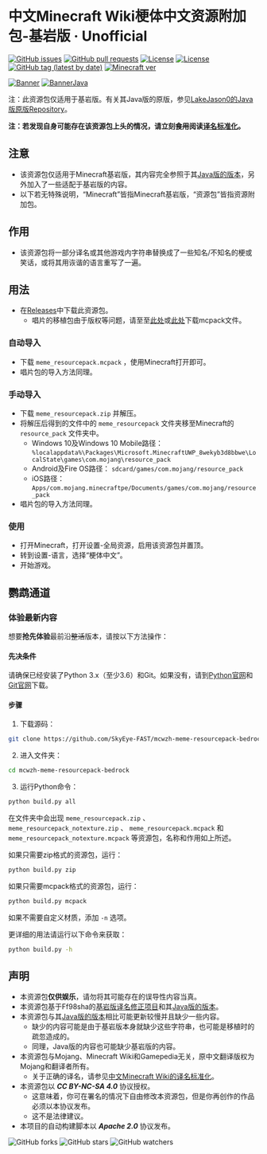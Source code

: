 # 中文Minecraft Wiki梗体中文资源附加包-基岩版 · Unofficial

[![GitHub issues](https://img.shields.io/github/issues/SkyEye-FAST/mcwzh-meme-resourcepack-bedrock?logo=github&style=flat-square)](https://github.com/SkyEye-FAST/mcwzh-meme-resourcepack-bedrock/issues)    [![GitHub pull requests](https://img.shields.io/github/issues-pr/SkyEye-FAST/mcwzh-meme-resourcepack-bedrock?logo=github&style=flat-square)](https://github.com/SkyEye-FAST/mcwzh-meme-resourcepack-bedrock/pulls)    [![License](https://img.shields.io/static/v1?label=License&message=CC%20BY-NC-SA%204.0&color=db2331&style=flat-square&logo=creative%20commons)](https://creativecommons.org/licenses/by-nc-sa/4.0/)    [![License](https://img.shields.io/static/v1?label=License+for+script&message=Apache-2.0&color=db2331&style=flat-square&logo=apache)](http://www.apache.org/licenses/LICENSE-2.0)    [![GitHub tag (latest by date)](https://img.shields.io/github/v/tag/SkyEye-FAST/mcwzh-meme-resourcepack-bedrock?label=latest%20version&style=flat-square)](https://github.com/SkyEye-FAST/mcwzh-meme-resourcepack-bedrock/releases)    [![Minecraft ver](https://img.shields.io/static/v1?label=Minecraft%20version&message=1.13.0%2B&color=db2331&style=flat-square&logo=)](https://minecraft.net)

[![Banner](https://s1.ax1x.com/2020/05/29/tnn9qs.png)](https://www.mcbbs.net/thread-1005191-1-1.html)    [![BannerJava](https://github.com/lakejason0/mcwzh-meme-resourcepack/blob/master/materials/zh_meme_banner.png?raw=true)](https://www.mcbbs.net/thread-1004643-1-1.html)

注：此资源包仅适用于基岩版。有关其Java版的原版，参见[LakeJason0的Java版原版Repository](https://github.com/lakejason0/mcwzh-meme-resourcepack)。

**注：若发现自身可能存在该资源包上头的情况，请立刻~~食用~~阅读[译名标准化](https://minecraft-zh.gamepedia.com/Minecraft_Wiki:译名标准化)。**

## 注意

* 该资源包仅适用于Minecraft基岩版，其内容完全参照于其[Java版的版本](https://github.com/lakejason0/mcwzh-meme-resourcepack)，另外加入了一些适配于基岩版的内容。
* 以下若无特殊说明，“Minecraft”皆指Minecraft基岩版，“资源包”皆指资源附加包。

## 作用

* 该资源包将一部分译名或其他游戏内字符串替换成了一些知名/不知名的梗或笑话，或将其用诙谐的语言重写了一遍。

## 用法

* 在[Releases](https://github.com/SkyEye-FAST/mcwzh-meme-resourcepack-bedrock/releases)中下载此资源包。
  * 唱片的移植包由于版权等问题，请至至[此处](https://files.lakejason0.ml/images/0/02/Meme_resourcepack_records.mcpack)或[此处](https://dianliang-oss-1301161188.cos.ap-shanghai.myqcloud.com/zh-meme-respack/Meme_resourcepack_records.mcpack)下载mcpack文件。

### 自动导入

* 下载 `meme_resourcepack.mcpack` ，使用Minecraft打开即可。
* 唱片包的导入方法同理。

### 手动导入

* 下载 `meme_resourcepack.zip` 并解压。
* 将解压后得到的文件中的 `meme_resourcepack` 文件夹移至Minecraft的 `resource_pack` 文件夹中。
  * Windows 10及Windows 10 Mobile路径： `%localappdata%\Packages\Microsoft.MinecraftUWP_8wekyb3d8bbwe\LocalState\games\com.mojang\resource_pack`
  * Android及Fire OS路径： `sdcard/games/com.mojang/resource_pack`
  * iOS路径： `Apps/com.mojang.minecraftpe/Documents/games/com.mojang/resource_pack`
* 唱片包的导入方法同理。

### 使用

* 打开Minecraft，打开设置-全局资源，启用该资源包并置顶。
* 转到设置-语言，选择“梗体中文”。
* 开始游戏。

## 鹦鹉通道

### 体验最新内容

想要**抢先体验**最前沿~~整活~~版本，请按以下方法操作：

#### 先决条件

请确保已经安装了Python 3.x（至少3.6）和Git。如果没有，请到[Python官网](https://www.python.org)和[Git官网](https://www.git-scm.com)下载。

#### 步骤

1. 下载源码：

``` bash
git clone https://github.com/SkyEye-FAST/mcwzh-meme-resourcepack-bedrock.git
```

2. 进入文件夹：

``` bash
cd mcwzh-meme-resourcepack-bedrock
```

3. 运行Python命令：

``` bash
python build.py all
```

在文件夹中会出现 `meme_resourcepack.zip` 、 `meme_resourcepack_notexture.zip` 、 `meme_resourcepack.mcpack` 和 `meme_resourcepack_notexture.mcpack` 等资源包，名称和作用如上所述。

如果只需要zip格式的资源包，运行：

``` bash
python build.py zip
```

如果只需要mcpack格式的资源包，运行：

``` bash
python build.py mcpack
```

如果不需要自定义材质，添加 `-n` 选项。

更详细的用法请运行以下命令来获取：

``` bash
python build.py -h
```

## 声明

* 本资源包**仅供娱乐**，请勿将其可能存在的误导性内容当真。
* 本资源包基于Ff98sha的[基岩版译名修正项目](https://github.com/ff98sha/mclangcn)和其[Java版的版本](https://github.com/lakejason0/mcwzh-meme-resourcepack)。
* 本资源包与其[Java版的版本](https://github.com/lakejason0/mcwzh-meme-resourcepack)相比可能更新较慢并且缺少一些内容。
  * 缺少的内容可能是由于基岩版本身就缺少这些字符串，也可能是移植时的疏忽造成的。
  * 同理，Java版的内容也可能缺少基岩版的内容。
* 本资源包与Mojang、Minecraft Wiki和Gamepedia无关，原中文翻译版权为Mojang和翻译者所有。
  * 关于正确的译名，请参见[中文Minecraft Wiki的译名标准化](https://minecraft-zh.gamepedia.com/Minecraft_Wiki:译名标准化)。
* 本资源包以 ***CC BY-NC-SA 4.0*** 协议授权。
  * 这意味着，你可在署名的情况下自由修改本资源包，但是你再创作的作品必须以本协议发布。
  * 这不是法律建议。
* 本项目的自动构建脚本以 ***Apache 2.0*** 协议发布。

![GitHub forks](https://img.shields.io/github/forks/SkyEye-FAST/mcwzh-meme-resourcepack-bedrock?style=social)    ![GitHub stars](https://img.shields.io/github/stars/SkyEye-FAST/mcwzh-meme-resourcepack-bedrock?style=social)    ![GitHub watchers](https://img.shields.io/github/watchers/SkyEye-FAST/mcwzh-meme-resourcepack-bedrock?style=social)
